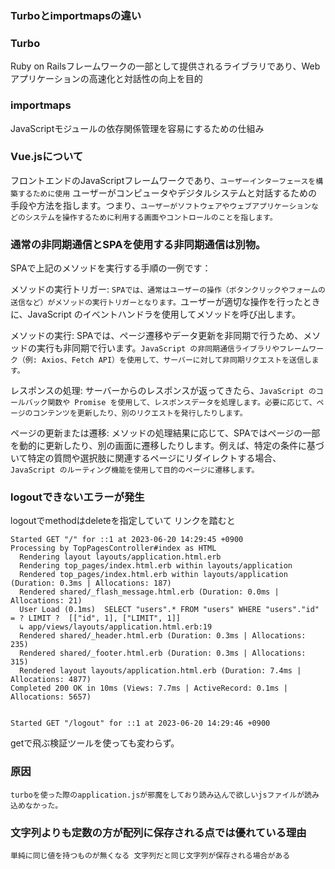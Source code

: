 ### Turboとimportmapsの違い

### Turbo
Ruby on Railsフレームワークの一部として提供されるライブラリであり、Webアプリケーションの高速化と対話性の向上を目的

### importmaps
JavaScriptモジュールの依存関係管理を容易にするための仕組み


### Vue.jsについて
フロントエンドのJavaScriptフレームワークであり、`ユーザーインターフェースを構築するために使用`
ユーザーがコンピュータやデジタルシステムと対話するための手段や方法を指します。つまり、`ユーザーがソフトウェアやウェブアプリケーションなどのシステムを操作するために利用する画面やコントロールのことを指します。`

### 通常の非同期通信とSPAを使用する非同期通信は別物。



SPAで上記のメソッドを実行する手順の一例です：

メソッドの実行トリガー: `SPAでは、通常はユーザーの操作（ボタンクリックやフォームの送信など）がメソッドの実行トリガーとなります。`ユーザーが適切な操作を行ったときに、JavaScript のイベントハンドラを使用してメソッドを呼び出します。

メソッドの実行: SPAでは、ページ遷移やデータ更新を非同期で行うため、メソッドの実行も非同期で行います。`JavaScript の非同期通信ライブラリやフレームワーク（例: Axios、Fetch API）を使用して、サーバーに対して非同期リクエストを送信します。`

レスポンスの処理: サーバーからのレスポンスが返ってきたら、`JavaScript のコールバック関数や Promise を使用して、レスポンスデータを処理します。必要に応じて、ページのコンテンツを更新したり、別のリクエストを発行したりします。`

ページの更新または遷移: メソッドの処理結果に応じて、SPAではページの一部を動的に更新したり、別の画面に遷移したりします。例えば、特定の条件に基づいて特定の質問や選択肢に関連するページにリダイレクトする場合、`JavaScript のルーティング機能を使用して目的のページに遷移します。`



### logoutできないエラーが発生

logoutでmethodはdeleteを指定していて
リンクを踏むと
```
Started GET "/" for ::1 at 2023-06-20 14:29:45 +0900
Processing by TopPagesController#index as HTML
  Rendering layout layouts/application.html.erb
  Rendering top_pages/index.html.erb within layouts/application
  Rendered top_pages/index.html.erb within layouts/application (Duration: 0.3ms | Allocations: 187)
  Rendered shared/_flash_message.html.erb (Duration: 0.0ms | Allocations: 21)
  User Load (0.1ms)  SELECT "users".* FROM "users" WHERE "users"."id" = ? LIMIT ?  [["id", 1], ["LIMIT", 1]]
  ↳ app/views/layouts/application.html.erb:19
  Rendered shared/_header.html.erb (Duration: 0.3ms | Allocations: 235)
  Rendered shared/_footer.html.erb (Duration: 0.3ms | Allocations: 315)
  Rendered layout layouts/application.html.erb (Duration: 7.4ms | Allocations: 4877)
Completed 200 OK in 10ms (Views: 7.7ms | ActiveRecord: 0.1ms | Allocations: 5657)


Started GET "/logout" for ::1 at 2023-06-20 14:29:46 +0900
```

getで飛ぶ検証ツールを使っても変わらず。

### 原因
`turboを使った際のapplication.jsが邪魔をしており読み込んで欲しいjsファイルが読み込めなかった。`


### 文字列よりも定数の方が配列に保存される点では優れている理由

`単純に同じ値を持つものが無くなる
文字列だと同じ文字列が保存される場合がある`

